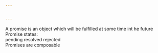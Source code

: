 ```yaml
---


---
```


<p>A promise is an object which will be fulfilled at some time int he future<br>
Promise states:<br>
pending resolved rejected<br>
Promises are composable</p>

